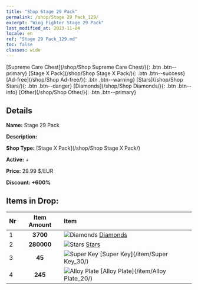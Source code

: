 ```yaml
---
title: "Shop Stage 29 Pack"
permalink: /shop/Stage 29 Pack_129/
excerpt: "Wing Fighter Stage 29 Pack"
last_modified_at: 2023-11-04
locale: en
ref: "Stage 29 Pack_129.md"
toc: false
classes: wide
---
```



  [Supreme Care Chest](/shop/Shop Supreme Care Chest/){: .btn .btn--primary}   [Stage X Pack](/shop/Shop Stage X Pack/){: .btn .btn--success}   [Ad-free](/shop/Shop Ad-free/){: .btn .btn--warning}   [Stars](/shop/Shop Stars/){: .btn .btn--danger}   [Diamonds](/shop/Shop Diamonds/){: .btn .btn--info}   [Other](/shop/Shop Other/){: .btn .btn--primary} 

## Details

 **Name:** Stage 29 Pack 

 **Description:** 

 **Shop Type:** [Stage X Pack](/shop/Shop Stage X Pack/)

 **Active:** + 

 **Price:** 29.99 $/EUR 

 **Discount: +600%** 



## Items in Drop:

  |  Nr | Item Amount  |       Item       |
  |:----|:------------:|:-----------------|
  | 1 | **3700**  | ![Diamonds](/images/item/Diamonds_p.png) [Diamonds](/item/Diamonds_15/) | 
  | 2 | **280000**  | ![Stars](/images/item/Stars_p.png) [Stars](/item/Stars_2/) | 
  | 3 | **45**  | ![Super Key](/images/item/Super_Key_p.png) [Super Key](/item/Super Key_30/) | 
  | 4 | **245**  | ![Alloy Plate](/images/item/Alloy_Plate_p.png) [Alloy Plate](/item/Alloy Plate_20/) | 

